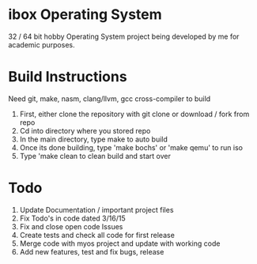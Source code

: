 # ibox Operating System
32 / 64 bit hobby Operating System project being developed by me for academic purposes. 

# Build Instructions
Need git, make, nasm, clang/llvm, gcc cross-compiler to build 

1. First, either clone the repository with git clone or download / fork from repo
2. Cd into directory where you stored repo
3. In the main directory, type make to auto build
4. Once its done building, type 'make bochs' or 'make qemu' to run iso
5. Type 'make clean to clean build and start over

# Todo

1. Update Documentation / important project files
2. Fix Todo's in code dated 3/16/15
3. Fix and close open code Issues
4. Create tests and check all code for first release
5. Merge code with myos project and update with working code
6. Add new features, test and fix bugs, release 
